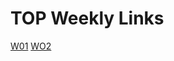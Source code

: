 # TOP Weekly Links 

[W01](https://hanifanggawi.github.io/os211/W01)
[WO2](HTTPS://hanifanggawi.github.io/os211/W02)
